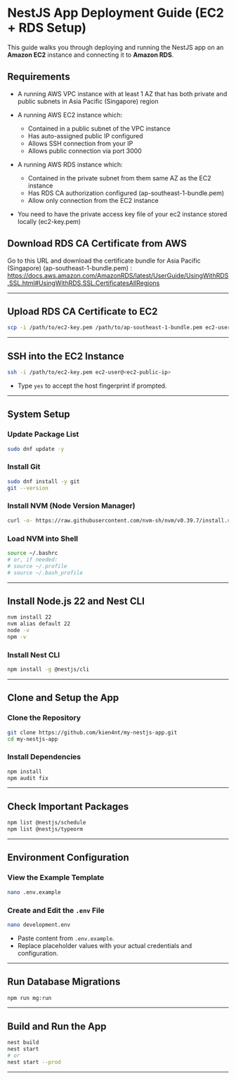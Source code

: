 # NestJS App Deployment Guide (EC2 + RDS Setup)

This guide walks you through deploying and running the NestJS app on an **Amazon EC2** instance and connecting it to **Amazon RDS**.


## Requirements
- A running AWS VPC instance with at least 1 AZ that has both private and public subnets in Asia Pacific (Singapore) region

- A running AWS EC2 instance which:
    + Contained in a public subnet of the VPC instance
    + Has auto-assigned public IP configured
    + Allows SSH connection from your IP
    + Allows public connection via port 3000

- A running AWS RDS instance which:
    + Contained in the private subnet from them same AZ as the EC2 instance
    + Has RDS CA authorization configured (ap-southeast-1-bundle.pem)
    + Allow only connection from the EC2 instance

- You need to have the private access key file of your ec2 instance stored locally (ec2-key.pem)

## Download RDS CA Certificate from AWS
Go to this URL and download the certificate bundle for Asia Pacific (Singapore) (ap-southeast-1-bundle.pem) :
https://docs.aws.amazon.com/AmazonRDS/latest/UserGuide/UsingWithRDS.SSL.html#UsingWithRDS.SSL.CertificatesAllRegions


---

##  Upload RDS CA Certificate to EC2

```bash
scp -i /path/to/ec2-key.pem /path/to/ap-southeast-1-bundle.pem ec2-user@<ec2-public-ip>:/home/ec2-user/
```

---

##  SSH into the EC2 Instance

```bash
ssh -i /path/to/ec2-key.pem ec2-user@<ec2-public-ip>
```

- Type `yes` to accept the host fingerprint if prompted.

---

##  System Setup

###  Update Package List

```bash
sudo dnf update -y
```

###  Install Git

```bash
sudo dnf install -y git
git --version
```

###  Install NVM (Node Version Manager)

```bash
curl -o- https://raw.githubusercontent.com/nvm-sh/nvm/v0.39.7/install.sh | bash
```

###  Load NVM into Shell

```bash
source ~/.bashrc
# or, if needed:
# source ~/.profile
# source ~/.bash_profile
```

---

##  Install Node.js 22 and Nest CLI

```bash
nvm install 22
nvm alias default 22
node -v
npm -v
```

###  Install Nest CLI

```bash
npm install -g @nestjs/cli
```

---

##  Clone and Setup the App

###  Clone the Repository

```bash
git clone https://github.com/kien4nt/my-nestjs-app.git
cd my-nestjs-app
```

###  Install Dependencies

```bash
npm install
npm audit fix
```

---

##  Check Important Packages

```bash
npm list @nestjs/schedule
npm list @nestjs/typeorm
```

---

##  Environment Configuration

### View the Example Template

```bash
nano .env.example
```

### Create and Edit the `.env` File

```bash
nano development.env
```

- Paste content from `.env.example`.
- Replace placeholder values with your actual credentials and configuration.

---

##  Run Database Migrations

```bash
npm run mg:run
```

---

##  Build and Run the App

```bash
nest build
nest start
# or
nest start --prod
```

---
